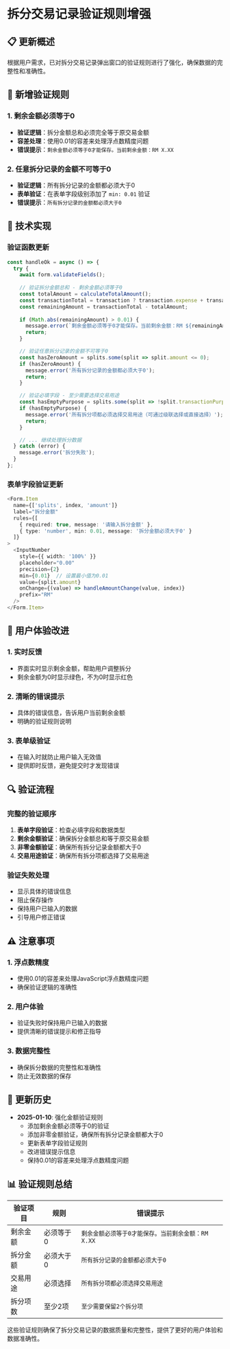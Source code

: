 # 拆分交易记录验证规则增强

## 📋 更新概述

根据用户需求，已对拆分交易记录弹出窗口的验证规则进行了强化，确保数据的完整性和准确性。

## 🔧 新增验证规则

### 1. 剩余金额必须等于0
- **验证逻辑**：拆分金额总和必须完全等于原交易金额
- **容差处理**：使用0.01的容差来处理浮点数精度问题
- **错误提示**：`剩余金额必须等于0才能保存。当前剩余金额：RM X.XX`

### 2. 任意拆分记录的金额不可等于0
- **验证逻辑**：所有拆分记录的金额都必须大于0
- **表单验证**：在表单字段级别添加了 `min: 0.01` 验证
- **错误提示**：`所有拆分记录的金额都必须大于0`

## 🎯 技术实现

### 验证函数更新
```typescript
const handleOk = async () => {
  try {
    await form.validateFields();
    
    // 验证拆分金额总和 - 剩余金额必须等于0
    const totalAmount = calculateTotalAmount();
    const transactionTotal = transaction ? transaction.expense + transaction.income : 0;
    const remainingAmount = transactionTotal - totalAmount;
    
    if (Math.abs(remainingAmount) > 0.01) {
      message.error(`剩余金额必须等于0才能保存。当前剩余金额：RM ${remainingAmount.toFixed(2)}`);
      return;
    }

    // 验证任意拆分记录的金额不可等于0
    const hasZeroAmount = splits.some(split => split.amount <= 0);
    if (hasZeroAmount) {
      message.error('所有拆分记录的金额都必须大于0');
      return;
    }

    // 验证必填字段 - 至少需要选择交易用途
    const hasEmptyPurpose = splits.some(split => !split.transactionPurpose);
    if (hasEmptyPurpose) {
      message.error('所有拆分项都必须选择交易用途（可通过级联选择或直接选择）');
      return;
    }

    // ... 继续处理拆分数据
  } catch (error) {
    message.error('拆分失败');
  }
};
```

### 表单字段验证更新
```typescript
<Form.Item
  name={['splits', index, 'amount']}
  label="拆分金额"
  rules={[
    { required: true, message: '请输入拆分金额' },
    { type: 'number', min: 0.01, message: '拆分金额必须大于0' }
  ]}
>
  <InputNumber
    style={{ width: '100%' }}
    placeholder="0.00"
    precision={2}
    min={0.01}  // 设置最小值为0.01
    value={split.amount}
    onChange={(value) => handleAmountChange(value, index)}
    prefix="RM"
  />
</Form.Item>
```

## 📱 用户体验改进

### 1. 实时反馈
- 界面实时显示剩余金额，帮助用户调整拆分
- 剩余金额为0时显示绿色，不为0时显示红色

### 2. 清晰的错误提示
- 具体的错误信息，告诉用户当前剩余金额
- 明确的验证规则说明

### 3. 表单级验证
- 在输入时就防止用户输入无效值
- 提供即时反馈，避免提交时才发现错误

## 🔍 验证流程

### 完整的验证顺序
1. **表单字段验证**：检查必填字段和数据类型
2. **剩余金额验证**：确保拆分金额总和等于原交易金额
3. **非零金额验证**：确保所有拆分记录金额都大于0
4. **交易用途验证**：确保所有拆分项都选择了交易用途

### 验证失败处理
- 显示具体的错误信息
- 阻止保存操作
- 保持用户已输入的数据
- 引导用户修正错误

## ⚠️ 注意事项

### 1. 浮点数精度
- 使用0.01的容差来处理JavaScript浮点数精度问题
- 确保验证逻辑的准确性

### 2. 用户体验
- 验证失败时保持用户已输入的数据
- 提供清晰的错误提示和修正指导

### 3. 数据完整性
- 确保拆分数据的完整性和准确性
- 防止无效数据的保存

## 🔄 更新历史

- **2025-01-10**: 强化金额验证规则
  - 添加剩余金额必须等于0的验证
  - 添加非零金额验证，确保所有拆分记录金额都大于0
  - 更新表单字段验证规则
  - 改进错误提示信息
  - 保持0.01的容差来处理浮点数精度问题

## 📊 验证规则总结

| 验证项目 | 规则 | 错误提示 |
|---------|------|----------|
| 剩余金额 | 必须等于0 | `剩余金额必须等于0才能保存。当前剩余金额：RM X.XX` |
| 拆分金额 | 必须大于0 | `所有拆分记录的金额都必须大于0` |
| 交易用途 | 必须选择 | `所有拆分项都必须选择交易用途` |
| 拆分项数 | 至少2项 | `至少需要保留2个拆分项` |

这些验证规则确保了拆分交易记录的数据质量和完整性，提供了更好的用户体验和数据准确性。
